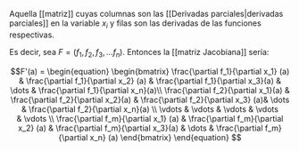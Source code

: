 Aquella [[matriz]] cuyas columnas son las [[Derivadas parciales|derivadas parciales]] en la variable $x_i$ y filas son las derivadas de las funciones respectivas. 

Es decir, sea $F = (f_1, f_2, f_3, \dots f_n)$. Entonces la [[matriz Jacobiana]] sería: 

$$F'(a) =  \begin{equation}
		\begin{bmatrix}
			\frac{\partial f_1}{\partial x_1} (a) & \frac{\partial f_1}{\partial x_2} (a) & \frac{\partial f_1}{\partial x_3}(a) & \dots & \frac{\partial f_1}{\partial x_n}(a)\\ 
			 \frac{\partial f_2}{\partial x_1}(a) & \frac{\partial f_2}{\partial x_2}(a) & \frac{\partial f_2}{\partial x_3} (a)& \dots & \frac{\partial f_2}{\partial x_n}(a) \\ 
			 \vdots & \vdots & \vdots & \vdots & \vdots \\ 
			 \frac{\partial f_m}{\partial x_1} (a) & \frac{\partial f_m}{\partial x_2} (a) & \frac{\partial f_m}{\partial x_3}(a) & \dots & \frac{\partial f_m}{\partial x_n} (a)
		\end{bmatrix}
\end{equation}
		$$
